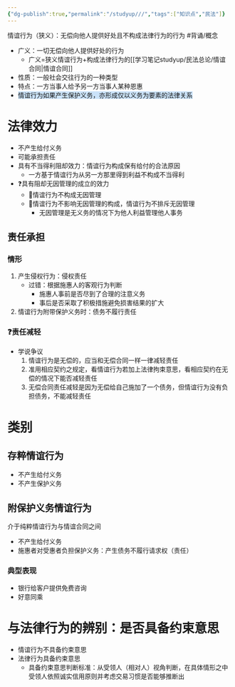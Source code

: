 ```yaml
---
{"dg-publish":true,"permalink":"/studyup///","tags":["知识点","民法"]}
---
```


情谊行为（狭义）：无偿向他人提供好处且不构成法律行为的行为 #背诵/概念 
- 广义：一切无偿向他人提供好处的行为
	- 广义=狭义情谊行为+构成法律行为的[[学习笔记studyup/民法总论/情谊合同\|情谊合同]]
- 性质：一般社会交往行为的一种类型
- 特点：一方当事人给予另一方当事人某种恩惠
- <span style="background:rgba(160, 204, 246, 0.55)">情谊行为如果产生保护义务，亦形成仅以义务为要素的法律关系</span>
# 法律效力
- 不产生给付义务
- 可能承担责任
- 具有不当得利阻却效力：情谊行为构成保有给付的合法原因
	- 一方基于情谊行为从另一方那里得到利益不构成不当得利
- ❓具有阻却无因管理的成立的效力
	- 🐨情谊行为不构成无因管理
	- 🥥情谊行为不影响无因管理的构成，情谊行为不排斥无因管理
		- 无因管理是无义务的情况下为他人利益管理他人事务
## 责任承担
### 情形
1. 产生侵权行为：侵权责任
	- 过错：根据施惠人的客观行为判断
		- 施惠人事前是否尽到了合理的注意义务
		- 事后是否采取了积极措施避免损害结果的扩大
2. 情谊行为附带保护义务时：债务不履行责任
### ❓责任减轻
- 学说争议
	1. 情谊行为是无偿的，应当和无偿合同一样一律减轻责任
	2. 准用相应契约之规定，看情谊行为若加上法律拘束意思，看相应契约在无偿的情况下能否减轻责任
	3. 无偿合同责任减轻是因为无偿给自己施加了一个债务，但情谊行为没有负担债务，不能减轻责任
# 类别
## 存粹情谊行为
- 不产生给付义务
- 不产生保护义务
## 附保护义务情谊行为
介于纯粹情谊行为与情谊合同之间
- 不产生给付义务
- 施惠者对受惠者负担保护义务：产生债务不履行请求权（责任）
### 典型表现
- 银行给客户提供免费咨询
- 好意同乘
# 与法律行为的辨别：是否具备约束意思
- 情谊行为不具备约束意思
- 法律行为具备约束意思
	- 具备约束意思判断标准：从受领人（相对人）视角判断，在具体情形之中受领人依照诚实信用原则并考虑交易习惯是否能够推断出